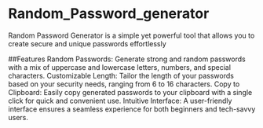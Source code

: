 # Random_Password_generator

Random Password Generator is a simple yet powerful tool that allows you to create secure and unique passwords effortlessly

##Features
Random Passwords: Generate strong and random passwords with a mix of uppercase and lowercase letters, numbers, and special characters.
Customizable Length: Tailor the length of your passwords based on your security needs, ranging from 6 to 16 characters.
Copy to Clipboard: Easily copy generated passwords to your clipboard with a single click for quick and convenient use.
Intuitive Interface: A user-friendly interface ensures a seamless experience for both beginners and tech-savvy users.

